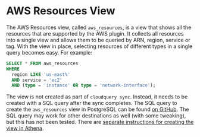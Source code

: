 # AWS Resources View

The AWS Resources view, called `aws_resources`, is a view that shows all the resources that are supported by the AWS plugin. It collects all resources into a single view and allows them to be queried by ARN, region, service or tag. With the view in place, selecting resources of different types in a single query becomes easy. For example:

```sql
SELECT * FROM aws_resources
WHERE
  region LIKE 'us-east%'
  AND service = 'ec2'
  AND (type = 'instance' OR type = 'network-interface');
````

The view is not created as part of `cloudquery sync`. Instead, it needs to be created with a SQL query after the sync completes. The SQL query to create the `aws_resources` view in PostgreSQL can be found [on GitHub](https://github.com/cloudquery/cloudquery/blob/main/plugins/source/aws/views/resources.sql). The SQL query may work for other destinations as well (with some tweaking), but this has not been tested. There are [separate instructions for creating the view in Athena](https://github.com/cloudquery/cloudquery/tree/main/plugins/source/aws/views/athena).  
